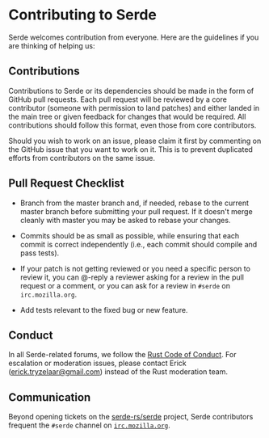 # Contributing to Serde

Serde welcomes contribution from everyone. Here are the guidelines if you are
thinking of helping us:

## Contributions

Contributions to Serde or its dependencies should be made in the form of GitHub
pull requests. Each pull request will be reviewed by a core contributor
(someone with permission to land patches) and either landed in the main tree or
given feedback for changes that would be required. All contributions should
follow this format, even those from core contributors.

Should you wish to work on an issue, please claim it first by commenting on
the GitHub issue that you want to work on it. This is to prevent duplicated
efforts from contributors on the same issue.

## Pull Request Checklist

- Branch from the master branch and, if needed, rebase to the current master
  branch before submitting your pull request. If it doesn't merge cleanly with
  master you may be asked to rebase your changes.

- Commits should be as small as possible, while ensuring that each commit is
  correct independently (i.e., each commit should compile and pass tests).

- If your patch is not getting reviewed or you need a specific person to review
  it, you can @-reply a reviewer asking for a review in the pull request or a
  comment, or you can ask for a review in `#serde` on `irc.mozilla.org`.

- Add tests relevant to the fixed bug or new feature.

## Conduct

In all Serde-related forums, we follow the [Rust Code of
Conduct](https://www.rust-lang.org/conduct.html).  For escalation or moderation
issues, please contact Erick (erick.tryzelaar@gmail.com) instead of the Rust
moderation team.

## Communication

Beyond opening tickets on the
[serde-rs/serde](https://github.com/serde-rs/serde) project, Serde contributors
frequent the `#serde` channel on
[`irc.mozilla.org`](https://wiki.mozilla.org/IRC).
